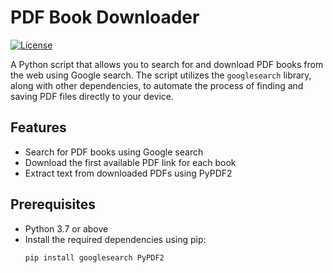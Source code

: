 # PDF Book Downloader

[![License](https://img.shields.io/badge/license-MIT-blue.svg)](LICENSE)

A Python script that allows you to search for and download PDF books from the web using Google search. The script utilizes the `googlesearch` library, along with other dependencies, to automate the process of finding and saving PDF files directly to your device.

## Features

- Search for PDF books using Google search
- Download the first available PDF link for each book
- Extract text from downloaded PDFs using PyPDF2

## Prerequisites

- Python 3.7 or above
- Install the required dependencies using pip:
  ```shell
  pip install googlesearch PyPDF2
  

